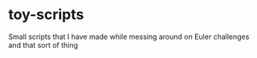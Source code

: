 toy-scripts
===========

Small scripts that I have made while messing around on Euler challenges and that sort of thing
